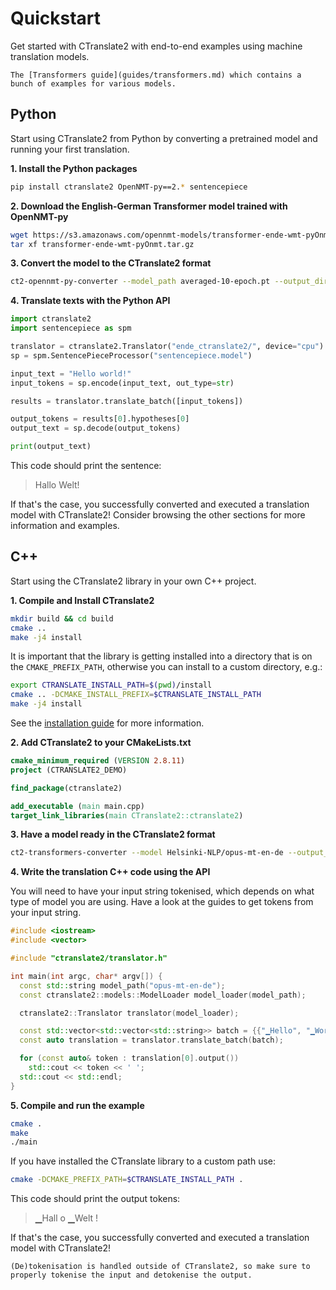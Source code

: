 # Quickstart

Get started with CTranslate2 with end-to-end examples using machine translation models.

```{seealso}
The [Transformers guide](guides/transformers.md) which contains a bunch of examples for various models.
```

## Python

Start using CTranslate2 from Python by converting a pretrained model and running your first translation.

**1\. Install the Python packages**

```bash
pip install ctranslate2 OpenNMT-py==2.* sentencepiece
```

**2\. Download the English-German Transformer model trained with OpenNMT-py**

```bash
wget https://s3.amazonaws.com/opennmt-models/transformer-ende-wmt-pyOnmt.tar.gz
tar xf transformer-ende-wmt-pyOnmt.tar.gz
```

**3\. Convert the model to the CTranslate2 format**

```bash
ct2-opennmt-py-converter --model_path averaged-10-epoch.pt --output_dir ende_ctranslate2
```

**4\. Translate texts with the Python API**

```python
import ctranslate2
import sentencepiece as spm

translator = ctranslate2.Translator("ende_ctranslate2/", device="cpu")
sp = spm.SentencePieceProcessor("sentencepiece.model")

input_text = "Hello world!"
input_tokens = sp.encode(input_text, out_type=str)

results = translator.translate_batch([input_tokens])

output_tokens = results[0].hypotheses[0]
output_text = sp.decode(output_tokens)

print(output_text)
```

This code should print the sentence:

> Hallo Welt!

If that's the case, you successfully converted and executed a translation model with CTranslate2! Consider browsing the other sections for more information and examples.

## C++

Start using the CTranslate2 library in your own C++ project.

**1\. Compile and Install CTranslate2**

```bash
mkdir build && cd build
cmake ..
make -j4 install
```

It is important that the library is getting installed into a directory that is on the `CMAKE_PREFIX_PATH`, otherwise you can install to a custom directory, e.g.:
```bash
export CTRANSLATE_INSTALL_PATH=$(pwd)/install
cmake .. -DCMAKE_INSTALL_PREFIX=$CTRANSLATE_INSTALL_PATH
make -j4 install
```

See the [installation guide](installation.md) for more information.

**2\. Add CTranslate2 to your CMakeLists.txt**

```cmake
cmake_minimum_required (VERSION 2.8.11)
project (CTRANSLATE2_DEMO)

find_package(ctranslate2)

add_executable (main main.cpp)
target_link_libraries(main CTranslate2::ctranslate2)
```

**3\. Have a model ready in the CTranslate2 format**

```bash
ct2-transformers-converter --model Helsinki-NLP/opus-mt-en-de --output_dir opus-mt-en-de
```

**4\. Write the translation C++ code using the API**

You will need to have your input string tokenised, which depends on what type of model you are using. Have a look at the guides to get tokens from your input string.

```cpp
#include <iostream>
#include <vector>

#include "ctranslate2/translator.h"

int main(int argc, char* argv[]) {
  const std::string model_path("opus-mt-en-de");
  const ctranslate2::models::ModelLoader model_loader(model_path);

  ctranslate2::Translator translator(model_loader);

  const std::vector<std::vector<std::string>> batch = {{"▁Hello", "▁World", "!", "</s>"}};
  const auto translation = translator.translate_batch(batch);

  for (const auto& token : translation[0].output())
    std::cout << token << ' ';
  std::cout << std::endl;
}
```

**5\. Compile and run the example**

```bash
cmake .
make
./main
```

If you have installed the CTranslate library to a custom path use:

```bash
cmake -DCMAKE_PREFIX_PATH=$CTRANSLATE_INSTALL_PATH .
```

This code should print the output tokens:

> ▁Hall o ▁Welt !

If that's the case, you successfully converted and executed a translation model with CTranslate2!

```{important}
(De)tokenisation is handled outside of CTranslate2, so make sure to properly tokenise the input and detokenise the output.
```
